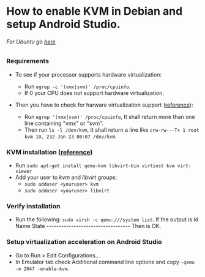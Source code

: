 # How to enable KVM in Debian and setup Android Studio.
###### For Ubuntu go [here](https://software.intel.com/en-us/blogs/2012/03/12/how-to-start-intel-hardware-assisted-virtualization-hypervisor-on-linux-to-speed-up-intel-android-x86-emulator).

### Requirements
- To see if your processor supports hardware virtualization:
    - Run `egrep -c '(vmx|svm)' /proc/cpuinfo`.
    - If 0 your CPU does not support hardware virtualization.


- Then you have to check for harware virtualization support ([reference](https://nsrc.org/workshops/2014/sanog23-virtualization/raw-attachment/wiki/Agenda/ex-debian-kvm-libvirt.htm#check-for-hardware-virtualization-support)):
    - Run `egrep '(vmx|svm)' /proc/cpuinfo`, It shall return more than one line containing "vmx" or "svm".
    - Then run `ls -l /dev/kvm`, It shall return a line like `crw-rw---T+ 1 root kvm 10, 232 Jan 23 00:07 /dev/kvm`.


### KVM installation ([reference](https://wiki.debian.org/KVM))

- Run `sudo apt-get install qemu-kvm libvirt-bin virtinst kvm virt-viewer`
- Add your user to _kvm_ and _libvirt_ groups:
    - `sudo adduser <youruser> kvm`
    - `sudo adduser <youruser> libvirt`


### Verify installation
- Run the following: `sudo virsh -c qemu:///system list`. If the output is
        Id Name                 State
        ----------------------------------
    Then is OK.


### Setup virtualization acceleration on Android Studio
- Go to Run > Edit Configurations...
- In Emulator tab check Additional command line options and copy `-qemu -m 2047 -enable-kvm`.
